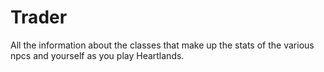 # Trader


All the information about the classes that make up the stats of the various npcs and yourself as you play Heartlands.